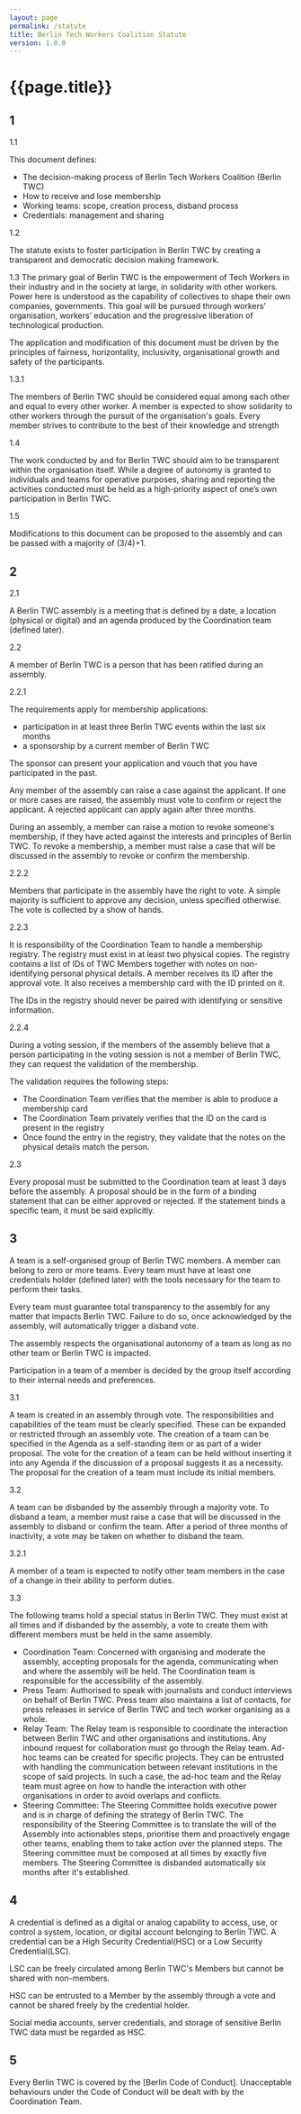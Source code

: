 ```yaml
---
layout: page
permalink: /statute
title: Berlin Tech Workers Coalition Statute
version: 1.0.0
---
```

#  {{page.title}}

## 1

1.1

This document defines:
* The decision-making process of Berlin Tech Workers Coalition (Berlin TWC)
* How to receive and lose membership
* Working teams: scope, creation process, disband process
* Credentials: management and sharing

1.2

The statute exists to foster participation in Berlin TWC by creating a transparent and democratic decision making framework.

1.3
The primary goal of Berlin TWC is the empowerment of Tech Workers in their industry and in the society at large, in solidarity with other workers. Power here is understood as the capability of collectives to shape their own companies, governments. This goal will be pursued through workers’ organisation, workers’ education and the progressive liberation of technological production.


The application and modification of this document must be driven by the principles of fairness, horizontality, inclusivity, organisational growth and safety of the participants.


1.3.1

The members of Berlin TWC should be considered equal among each other and equal to every other worker. A member is expected to show solidarity to other workers through the pursuit of the organisation's goals. Every member strives to contribute to the best of their knowledge and strength

1.4

The work conducted by and for Berlin TWC should aim to be transparent within the organisation itself. While a degree of autonomy is granted to individuals and teams for operative purposes, sharing and reporting the activities conducted must be held as a high-priority aspect of one’s own participation in Berlin TWC.

1.5

Modifications to this document can be proposed to the assembly and can be passed with a majority of (3/4)+1.

## 2

2.1

A Berlin TWC assembly is a meeting that is defined by a date, a location (physical or digital) and an agenda produced by the Coordination team (defined later).


2.2

A member of Berlin TWC is a person that has been ratified during an assembly.



2.2.1

The requirements apply for membership applications:

* participation in at least three Berlin TWC events within the last six months
* a sponsorship by a current member of Berlin TWC

The sponsor can present your application and vouch that you have participated in the past.

Any member of the assembly can raise a case against the applicant. If one or more cases are raised, the assembly must vote to confirm or reject the applicant. A rejected applicant can apply again after three months.

During an assembly, a member can raise a motion to revoke someone's membership, if they have acted against the interests and principles of Berlin TWC. To revoke a membership, a member must raise a case that will be discussed in the assembly to revoke or confirm the membership.

2.2.2

Members that participate in the assembly have the right to vote. A simple majority is sufficient to approve any decision, unless specified otherwise. The vote is collected by a show of hands.

2.2.3

It is responsibility of the Coordination Team to handle a membership registry. The registry must exist in at least two physical copies. The registry contains a list of IDs of TWC Members together with notes on non-identifying personal physical details. A member receives its ID after the approval vote. It also receives a membership card with the ID printed on it.

The IDs in the registry should never be paired with identifying or sensitive information.

2.2.4

During a voting session, if the members of the assembly believe that a person participating in the voting session is not a member of Berlin TWC, they can request the validation of the membership.

The validation requires the following steps:

* The Coordination Team verifies that the member is able to produce a membership card
* The Coordination Team privately verifies that the ID on the card is present in the registry
* Once found the entry in the registry, they validate that the notes on the physical details match the person.

2.3

Every proposal must be submitted to the Coordination team at least 3 days before the assembly. A proposal should be in the form of a binding statement that can be either approved or rejected. If the statement binds a specific team, it must be said explicitly.

## 3

A team is a self-organised group of Berlin TWC members. A member can belong to zero or more teams. Every team must have at least one credentials holder (defined later) with the tools necessary for the team to perform their tasks.

Every team must guarantee total transparency to the assembly for any matter that impacts Berlin TWC. Failure to do so, once acknowledged by the assembly, will automatically trigger a disband vote.

The assembly respects the organisational autonomy of a team as long as no other team or Berlin TWC is impacted.

Participation in a team of a member is decided by the group itself according to their internal needs and preferences.

3.1

A team is created in an assembly through vote. The responsibilities and capabilities of the team must be clearly specified. These can be expanded or restricted through an assembly vote. The creation of a team can be specified in the Agenda as a self-standing item or as part of a wider proposal. The vote for the creation of a team can be held without inserting it into any Agenda if the discussion of a proposal suggests it as a necessity. The proposal for the creation of a team must include its initial members.

 3.2

A team can be disbanded by the assembly through a majority vote. To disband a team, a member must raise a case that will be discussed in the assembly to disband or confirm the team. After a period of three months of inactivity, a vote may be taken on whether to disband the team.

3.2.1

A member of a team is expected to notify other team members in the case of a change in their ability to perform duties.

3.3

The following teams hold a special status in Berlin TWC. They must exist at all times and if disbanded by the assembly, a vote to create them with different members must be held in the same assembly.

* Coordination Team: Concerned with organising and moderate the assembly, accepting proposals for the agenda, communicating when and where the assembly will be held. The Coordination team is responsible for the accessibility of the assembly.
* Press Team: Authorised to speak with journalists and conduct interviews on behalf of Berlin TWC. Press team also maintains a list of contacts, for press releases in service of Berlin TWC and tech worker organising as a whole.
* Relay Team: The Relay team is responsible to coordinate the interaction between Berlin TWC and other organisations and institutions. Any inbound request for collaboration must go through the Relay team. Ad-hoc teams can be created for specific projects. They can be entrusted with handling the communication between relevant institutions in the scope of said projects. In such a case, the ad-hoc team and the Relay team must agree on how to handle the interaction with other organisations in order to avoid overlaps and conflicts.
* Steering Committee: The Steering Committee holds executive power and is in charge of defining the strategy of Berlin TWC. The responsibility of the Steering Committee is to translate the will of the Assembly into actionables steps, prioritise them and proactively engage other teams, enabling them to take action over the planned steps. The Steering committee must be composed at all times by exactly five members. The Steering Committee is disbanded automatically six months after it's established.


## 4

A credential is defined as a digital or analog capability to access, use, or control a system, location, or digital account belonging to Berlin TWC. A credential can be a High Security Credential(HSC) or a Low Security Credential(LSC).

LSC can be freely circulated among Berlin TWC's Members but cannot be shared with non-members.

HSC can be entrusted to a Member by the assembly through a vote and cannot be shared freely by the credential holder.

Social media accounts, server credentials, and storage of sensitive Berlin TWC data must be regarded as HSC.


## 5

Every Berlin TWC is covered by the [Berlin Code of Conduct]. Unacceptable behaviours under the Code of Conduct will be dealt with by the Coordination Team.

